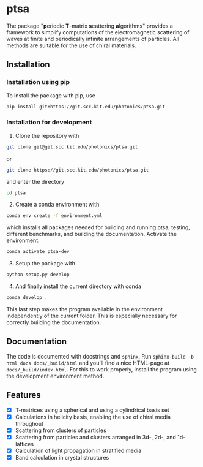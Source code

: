 # ptsa

The package "**p**eriodic **T**-matrix **s**cattering **a**lgorithms" provides a
framework to simplify computations of the electromagnetic scattering of waves at finite
and periodically infinite arrangements of particles. All methods are suitable for the
use of chiral materials.

## Installation

### Installation using pip

To install the package with pip, use

```sh
pip install git+https://git.scc.kit.edu/photonics/ptsa.git
```

### Installation for development

1. Clone the repository with

```sh
git clone git@git.scc.kit.edu/photonics/ptsa.git
```

or

```sh
git clone https://git.scc.kit.edu/photonics/ptsa.git
```

and enter the directory
```sh
cd ptsa
```

2. Create a conda environment with

```sh
conda env create -f environment.yml
```

which installs all packages needed for building and running ptsa, testing, different
benchmarks, and building the documentation. Activate the environment:

```sh
conda activate ptsa-dev
```

3. Setup the package with

```sh
python setup.py develop
```

4. And finally install the current directory with conda

```sh
conda develop .
```

This last step makes the program available in the environment independently of the
current folder. This is especially necessary for correctly building the documentation.

## Documentation
The code is documented with docstrings and `sphinx`. Run
`sphinx-build -b html docs docs/_build/html` and you'll find a nice HTML-page at
`docs/_build/index.html`. For this to work properly, install the program using the
development environment method.

## Features

* [x] T-matrices using a spherical and using a cylindrical basis set
* [x] Calculations in helicity basis, enabling the use of chiral media throughout
* [x] Scattering from clusters of particles
* [x] Scattering from particles and clusters arranged in 3d-, 2d-, and 1d-lattices
* [x] Calculation of light propagation in stratified media
* [x] Band calculation in crystal structures
